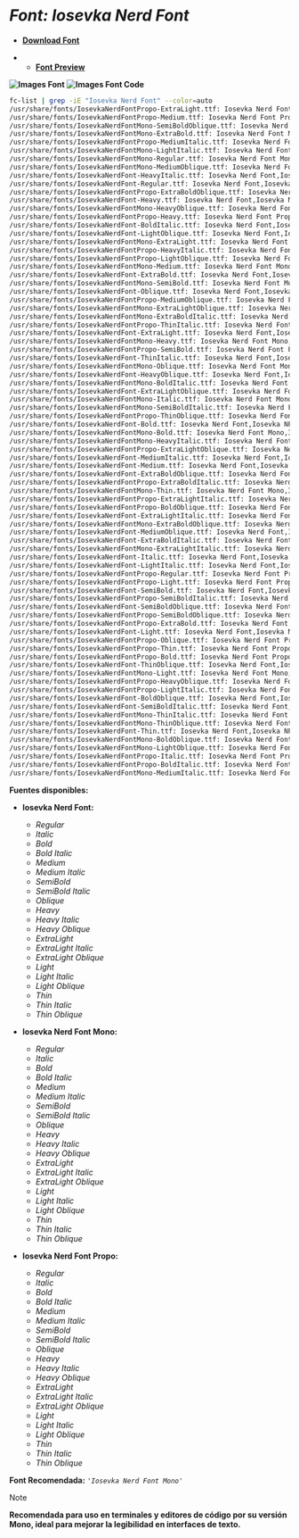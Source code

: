 <!-- Autor: Daniel Benjamin Perez Morales -->
<!-- GitHub: https://github.com/DanielPerezMoralesDev13 -->
<!-- Correo electrónico: danielperezdev@proton.me -->

# ***Font: Iosevka Nerd Font***

- **[Download Font](https://github.com/ryanoasis/nerd-fonts/releases/download/v3.2.1/Iosevka.zip "https://github.com/ryanoasis/nerd-fonts/releases/download/v3.2.1/Iosevka.zip")**

- - **[Font Preview](https://www.programmingfonts.org/#iosevka "https://www.programmingfonts.org/#iosevka")**

**![Images Font](../../Fonts/Iosevka%20Nerd%20Font.png "Fonts/Iosevka Nerd Font.png")**
**![Images Font Code](../../Font%20Images%20Code/Iosevka%20Nerd%20Font%20Code.png "Font Images Code/Iosevka Nerd Font Code.png")**

```bash
fc-list | grep -iE "Iosevka Nerd Font" --color=auto
/usr/share/fonts/IosevkaNerdFontPropo-ExtraLight.ttf: Iosevka Nerd Font Propo,Iosevka NFP,Iosevka NFP ExtraLight:style=ExtraLight,Regular
/usr/share/fonts/IosevkaNerdFontPropo-Medium.ttf: Iosevka Nerd Font Propo,Iosevka NFP,Iosevka NFP Medium:style=Medium,Regular
/usr/share/fonts/IosevkaNerdFontMono-SemiBoldOblique.ttf: Iosevka Nerd Font Mono,Iosevka NFM,Iosevka NFM SemiBold Obl:style=SemiBold Oblique,Italic
/usr/share/fonts/IosevkaNerdFontMono-ExtraBold.ttf: Iosevka Nerd Font Mono,Iosevka NFM,Iosevka NFM ExtraBold:style=ExtraBold,Regular
/usr/share/fonts/IosevkaNerdFontPropo-MediumItalic.ttf: Iosevka Nerd Font Propo,Iosevka NFP,Iosevka NFP Medium:style=Medium Italic,Italic
/usr/share/fonts/IosevkaNerdFontMono-LightItalic.ttf: Iosevka Nerd Font Mono,Iosevka NFM,Iosevka NFM Light:style=Light Italic,Italic
/usr/share/fonts/IosevkaNerdFontMono-Regular.ttf: Iosevka Nerd Font Mono,Iosevka NFM:style=Regular
/usr/share/fonts/IosevkaNerdFontMono-MediumOblique.ttf: Iosevka Nerd Font Mono,Iosevka NFM,Iosevka NFM Medium Obl:style=Medium Oblique,Italic
/usr/share/fonts/IosevkaNerdFont-HeavyItalic.ttf: Iosevka Nerd Font,Iosevka NF,Iosevka NF Heavy:style=Heavy Italic,Italic
/usr/share/fonts/IosevkaNerdFont-Regular.ttf: Iosevka Nerd Font,Iosevka NF:style=Regular
/usr/share/fonts/IosevkaNerdFontPropo-ExtraBoldOblique.ttf: Iosevka Nerd Font Propo,Iosevka NFP,Iosevka NFP ExtraBold Obl:style=ExtraBold Oblique,Italic
/usr/share/fonts/IosevkaNerdFont-Heavy.ttf: Iosevka Nerd Font,Iosevka NF,Iosevka NF Heavy:style=Heavy,Regular
/usr/share/fonts/IosevkaNerdFontMono-HeavyOblique.ttf: Iosevka Nerd Font Mono,Iosevka NFM,Iosevka NFM Heavy Obl:style=Heavy Oblique,Italic
/usr/share/fonts/IosevkaNerdFontPropo-Heavy.ttf: Iosevka Nerd Font Propo,Iosevka NFP,Iosevka NFP Heavy:style=Heavy,Regular
/usr/share/fonts/IosevkaNerdFont-BoldItalic.ttf: Iosevka Nerd Font,Iosevka NF:style=Bold Italic
/usr/share/fonts/IosevkaNerdFont-LightOblique.ttf: Iosevka Nerd Font,Iosevka NF,Iosevka NF Light Obl:style=Light Oblique,Italic
/usr/share/fonts/IosevkaNerdFontMono-ExtraLight.ttf: Iosevka Nerd Font Mono,Iosevka NFM,Iosevka NFM ExtraLight:style=ExtraLight,Regular
/usr/share/fonts/IosevkaNerdFontPropo-HeavyItalic.ttf: Iosevka Nerd Font Propo,Iosevka NFP,Iosevka NFP Heavy:style=Heavy Italic,Italic
/usr/share/fonts/IosevkaNerdFontPropo-LightOblique.ttf: Iosevka Nerd Font Propo,Iosevka NFP,Iosevka NFP Light Obl:style=Light Oblique,Italic
/usr/share/fonts/IosevkaNerdFontMono-Medium.ttf: Iosevka Nerd Font Mono,Iosevka NFM,Iosevka NFM Medium:style=Medium,Regular
/usr/share/fonts/IosevkaNerdFont-ExtraBold.ttf: Iosevka Nerd Font,Iosevka NF,Iosevka NF ExtraBold:style=ExtraBold,Regular
/usr/share/fonts/IosevkaNerdFontMono-SemiBold.ttf: Iosevka Nerd Font Mono,Iosevka NFM,Iosevka NFM SemiBold:style=SemiBold,Regular
/usr/share/fonts/IosevkaNerdFont-Oblique.ttf: Iosevka Nerd Font,Iosevka NF,Iosevka NF Obl:style=Oblique,Italic
/usr/share/fonts/IosevkaNerdFontPropo-MediumOblique.ttf: Iosevka Nerd Font Propo,Iosevka NFP,Iosevka NFP Medium Obl:style=Medium Oblique,Italic
/usr/share/fonts/IosevkaNerdFontMono-ExtraLightOblique.ttf: Iosevka Nerd Font Mono,Iosevka NFM,Iosevka NFM ExtraLight Obl:style=ExtraLight Oblique,Italic
/usr/share/fonts/IosevkaNerdFontMono-ExtraBoldItalic.ttf: Iosevka Nerd Font Mono,Iosevka NFM,Iosevka NFM ExtraBold:style=ExtraBold Italic,Italic
/usr/share/fonts/IosevkaNerdFontPropo-ThinItalic.ttf: Iosevka Nerd Font Propo,Iosevka NFP,Iosevka NFP Thin:style=Thin Italic,Italic
/usr/share/fonts/IosevkaNerdFont-ExtraLight.ttf: Iosevka Nerd Font,Iosevka NF,Iosevka NF ExtraLight:style=ExtraLight,Regular
/usr/share/fonts/IosevkaNerdFontMono-Heavy.ttf: Iosevka Nerd Font Mono,Iosevka NFM,Iosevka NFM Heavy:style=Heavy,Regular
/usr/share/fonts/IosevkaNerdFontPropo-SemiBold.ttf: Iosevka Nerd Font Propo,Iosevka NFP,Iosevka NFP SemiBold:style=SemiBold,Regular
/usr/share/fonts/IosevkaNerdFont-ThinItalic.ttf: Iosevka Nerd Font,Iosevka NF,Iosevka NF Thin:style=Thin Italic,Italic
/usr/share/fonts/IosevkaNerdFontMono-Oblique.ttf: Iosevka Nerd Font Mono,Iosevka NFM,Iosevka NFM Obl:style=Oblique,Italic
/usr/share/fonts/IosevkaNerdFont-HeavyOblique.ttf: Iosevka Nerd Font,Iosevka NF,Iosevka NF Heavy Obl:style=Heavy Oblique,Italic
/usr/share/fonts/IosevkaNerdFontMono-BoldItalic.ttf: Iosevka Nerd Font Mono,Iosevka NFM:style=Bold Italic
/usr/share/fonts/IosevkaNerdFont-ExtraLightOblique.ttf: Iosevka Nerd Font,Iosevka NF,Iosevka NF ExtraLight Obl:style=ExtraLight Oblique,Italic
/usr/share/fonts/IosevkaNerdFontMono-Italic.ttf: Iosevka Nerd Font Mono,Iosevka NFM:style=Italic
/usr/share/fonts/IosevkaNerdFontMono-SemiBoldItalic.ttf: Iosevka Nerd Font Mono,Iosevka NFM,Iosevka NFM SemiBold:style=SemiBold Italic,Italic
/usr/share/fonts/IosevkaNerdFontPropo-ThinOblique.ttf: Iosevka Nerd Font Propo,Iosevka NFP,Iosevka NFP Thin Obl:style=Thin Oblique,Italic
/usr/share/fonts/IosevkaNerdFont-Bold.ttf: Iosevka Nerd Font,Iosevka NF:style=Bold
/usr/share/fonts/IosevkaNerdFontMono-Bold.ttf: Iosevka Nerd Font Mono,Iosevka NFM:style=Bold
/usr/share/fonts/IosevkaNerdFontMono-HeavyItalic.ttf: Iosevka Nerd Font Mono,Iosevka NFM,Iosevka NFM Heavy:style=Heavy Italic,Italic
/usr/share/fonts/IosevkaNerdFontPropo-ExtraLightOblique.ttf: Iosevka Nerd Font Propo,Iosevka NFP,Iosevka NFP ExtraLight Obl:style=ExtraLight Oblique,Italic
/usr/share/fonts/IosevkaNerdFont-MediumItalic.ttf: Iosevka Nerd Font,Iosevka NF,Iosevka NF Medium:style=Medium Italic,Italic
/usr/share/fonts/IosevkaNerdFont-Medium.ttf: Iosevka Nerd Font,Iosevka NF,Iosevka NF Medium:style=Medium,Regular
/usr/share/fonts/IosevkaNerdFont-ExtraBoldOblique.ttf: Iosevka Nerd Font,Iosevka NF,Iosevka NF ExtraBold Obl:style=ExtraBold Oblique,Italic
/usr/share/fonts/IosevkaNerdFontPropo-ExtraBoldItalic.ttf: Iosevka Nerd Font Propo,Iosevka NFP,Iosevka NFP ExtraBold:style=ExtraBold Italic,Italic
/usr/share/fonts/IosevkaNerdFontMono-Thin.ttf: Iosevka Nerd Font Mono,Iosevka NFM,Iosevka NFM Thin:style=Thin,Regular
/usr/share/fonts/IosevkaNerdFontPropo-ExtraLightItalic.ttf: Iosevka Nerd Font Propo,Iosevka NFP,Iosevka NFP ExtraLight:style=ExtraLight Italic,Italic
/usr/share/fonts/IosevkaNerdFontPropo-BoldOblique.ttf: Iosevka Nerd Font Propo,Iosevka NFP,Iosevka NFP Obl:style=Bold Oblique,Bold Italic
/usr/share/fonts/IosevkaNerdFont-ExtraLightItalic.ttf: Iosevka Nerd Font,Iosevka NF,Iosevka NF ExtraLight:style=ExtraLight Italic,Italic
/usr/share/fonts/IosevkaNerdFontMono-ExtraBoldOblique.ttf: Iosevka Nerd Font Mono,Iosevka NFM,Iosevka NFM ExtraBold Obl:style=ExtraBold Oblique,Italic
/usr/share/fonts/IosevkaNerdFont-MediumOblique.ttf: Iosevka Nerd Font,Iosevka NF,Iosevka NF Medium Obl:style=Medium Oblique,Italic
/usr/share/fonts/IosevkaNerdFont-ExtraBoldItalic.ttf: Iosevka Nerd Font,Iosevka NF,Iosevka NF ExtraBold:style=ExtraBold Italic,Italic
/usr/share/fonts/IosevkaNerdFontMono-ExtraLightItalic.ttf: Iosevka Nerd Font Mono,Iosevka NFM,Iosevka NFM ExtraLight:style=ExtraLight Italic,Italic
/usr/share/fonts/IosevkaNerdFont-Italic.ttf: Iosevka Nerd Font,Iosevka NF:style=Italic
/usr/share/fonts/IosevkaNerdFont-LightItalic.ttf: Iosevka Nerd Font,Iosevka NF,Iosevka NF Light:style=Light Italic,Italic
/usr/share/fonts/IosevkaNerdFontPropo-Regular.ttf: Iosevka Nerd Font Propo,Iosevka NFP:style=Regular
/usr/share/fonts/IosevkaNerdFontPropo-Light.ttf: Iosevka Nerd Font Propo,Iosevka NFP,Iosevka NFP Light:style=Light,Regular
/usr/share/fonts/IosevkaNerdFont-SemiBold.ttf: Iosevka Nerd Font,Iosevka NF,Iosevka NF SemiBold:style=SemiBold,Regular
/usr/share/fonts/IosevkaNerdFontPropo-SemiBoldItalic.ttf: Iosevka Nerd Font Propo,Iosevka NFP,Iosevka NFP SemiBold:style=SemiBold Italic,Italic
/usr/share/fonts/IosevkaNerdFont-SemiBoldOblique.ttf: Iosevka Nerd Font,Iosevka NF,Iosevka NF SemiBold Obl:style=SemiBold Oblique,Italic
/usr/share/fonts/IosevkaNerdFontPropo-SemiBoldOblique.ttf: Iosevka Nerd Font Propo,Iosevka NFP,Iosevka NFP SemiBold Obl:style=SemiBold Oblique,Italic
/usr/share/fonts/IosevkaNerdFontPropo-ExtraBold.ttf: Iosevka Nerd Font Propo,Iosevka NFP,Iosevka NFP ExtraBold:style=ExtraBold,Regular
/usr/share/fonts/IosevkaNerdFont-Light.ttf: Iosevka Nerd Font,Iosevka NF,Iosevka NF Light:style=Light,Regular
/usr/share/fonts/IosevkaNerdFontPropo-Oblique.ttf: Iosevka Nerd Font Propo,Iosevka NFP,Iosevka NFP Obl:style=Oblique,Italic
/usr/share/fonts/IosevkaNerdFontPropo-Thin.ttf: Iosevka Nerd Font Propo,Iosevka NFP,Iosevka NFP Thin:style=Thin,Regular
/usr/share/fonts/IosevkaNerdFontPropo-Bold.ttf: Iosevka Nerd Font Propo,Iosevka NFP:style=Bold
/usr/share/fonts/IosevkaNerdFont-ThinOblique.ttf: Iosevka Nerd Font,Iosevka NF,Iosevka NF Thin Obl:style=Thin Oblique,Italic
/usr/share/fonts/IosevkaNerdFontMono-Light.ttf: Iosevka Nerd Font Mono,Iosevka NFM,Iosevka NFM Light:style=Light,Regular
/usr/share/fonts/IosevkaNerdFontPropo-HeavyOblique.ttf: Iosevka Nerd Font Propo,Iosevka NFP,Iosevka NFP Heavy Obl:style=Heavy Oblique,Italic
/usr/share/fonts/IosevkaNerdFontPropo-LightItalic.ttf: Iosevka Nerd Font Propo,Iosevka NFP,Iosevka NFP Light:style=Light Italic,Italic
/usr/share/fonts/IosevkaNerdFont-BoldOblique.ttf: Iosevka Nerd Font,Iosevka NF,Iosevka NF Obl:style=Bold Oblique,Bold Italic
/usr/share/fonts/IosevkaNerdFont-SemiBoldItalic.ttf: Iosevka Nerd Font,Iosevka NF,Iosevka NF SemiBold:style=SemiBold Italic,Italic
/usr/share/fonts/IosevkaNerdFontMono-ThinItalic.ttf: Iosevka Nerd Font Mono,Iosevka NFM,Iosevka NFM Thin:style=Thin Italic,Italic
/usr/share/fonts/IosevkaNerdFontMono-ThinOblique.ttf: Iosevka Nerd Font Mono,Iosevka NFM,Iosevka NFM Thin Obl:style=Thin Oblique,Italic
/usr/share/fonts/IosevkaNerdFont-Thin.ttf: Iosevka Nerd Font,Iosevka NF,Iosevka NF Thin:style=Thin,Regular
/usr/share/fonts/IosevkaNerdFontMono-BoldOblique.ttf: Iosevka Nerd Font Mono,Iosevka NFM,Iosevka NFM Obl:style=Bold Oblique,Bold Italic
/usr/share/fonts/IosevkaNerdFontMono-LightOblique.ttf: Iosevka Nerd Font Mono,Iosevka NFM,Iosevka NFM Light Obl:style=Light Oblique,Italic
/usr/share/fonts/IosevkaNerdFontPropo-Italic.ttf: Iosevka Nerd Font Propo,Iosevka NFP:style=Italic
/usr/share/fonts/IosevkaNerdFontPropo-BoldItalic.ttf: Iosevka Nerd Font Propo,Iosevka NFP:style=Bold Italic
/usr/share/fonts/IosevkaNerdFontMono-MediumItalic.ttf: Iosevka Nerd Font Mono,Iosevka NFM,Iosevka NFM Medium:style=Medium Italic,Italic
```

**Fuentes disponibles:**

- **Iosevka Nerd Font:**
  - *Regular*
  - *Italic*
  - *Bold*
  - *Bold Italic*
  - *Medium*
  - *Medium Italic*
  - *SemiBold*
  - *SemiBold Italic*
  - *Oblique*
  - *Heavy*
  - *Heavy Italic*
  - *Heavy Oblique*
  - *ExtraLight*
  - *ExtraLight Italic*
  - *ExtraLight Oblique*
  - *Light*
  - *Light Italic*
  - *Light Oblique*
  - *Thin*
  - *Thin Italic*
  - *Thin Oblique*

- **Iosevka Nerd Font Mono:**
  - *Regular*
  - *Italic*
  - *Bold*
  - *Bold Italic*
  - *Medium*
  - *Medium Italic*
  - *SemiBold*
  - *SemiBold Italic*
  - *Oblique*
  - *Heavy*
  - *Heavy Italic*
  - *Heavy Oblique*
  - *ExtraLight*
  - *ExtraLight Italic*
  - *ExtraLight Oblique*
  - *Light*
  - *Light Italic*
  - *Light Oblique*
  - *Thin*
  - *Thin Italic*
  - *Thin Oblique*

- **Iosevka Nerd Font Propo:**
  - *Regular*
  - *Italic*
  - *Bold*
  - *Bold Italic*
  - *Medium*
  - *Medium Italic*
  - *SemiBold*
  - *SemiBold Italic*
  - *Oblique*
  - *Heavy*
  - *Heavy Italic*
  - *Heavy Oblique*
  - *ExtraLight*
  - *ExtraLight Italic*
  - *ExtraLight Oblique*
  - *Light*
  - *Light Italic*
  - *Light Oblique*
  - *Thin*
  - *Thin Italic*
  - *Thin Oblique*

**Font Recomendada:** *`'Iosevka Nerd Font Mono'`*

> [!NOTE]
> **Recomendada para uso en terminales y editores de código por su versión Mono, ideal para mejorar la legibilidad en interfaces de texto.**
